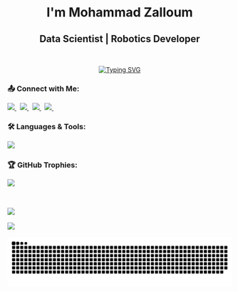 <h1 align="center">I'm Mohammad Zalloum</h1>

<h2 align="center">Data Scientist | Robotics Developer</h2>
<br>

  <p align="center">
   <!--  <a href="https://www.google.com.eg/search?q=ahmed+hemeda"> ><!-- Google Me -->
<a href="https://git.io/typing-svg"><img src="https://readme-typing-svg.herokuapp.com?font=Fira+Code&size=30&pause=1000&color=48EB78&center=true&width=435&lines=Hello+%2C+there!;this+is+mohammad+zalloum;Nice+to+meet+you!" alt="Typing SVG" />
    </a>
  </p>

<h3 align="left">📤 Connect with Me:</h3>
<p align="left">
  
<a href="mailto:mohammad.zalloum098@gmail.com" target="_blank" rel="noopener noreferrer">
  <img src="https://github.com/user-attachments/assets/1a97a051-cc24-4738-a7a2-3f53365a9e93" height="35"/>
</a>&nbsp;

<a href="https://www.linkedin.com/in/mohammad-zalloum-36158323b" target="_blank" rel="noopener noreferrer">
  <img src="https://raw.githubusercontent.com/rahuldkjain/github-profile-readme-generator/master/src/images/icons/Social/linked-in-alt.svg" height="45"/>
</a>&nbsp;

<a href="https://wa.me/962790996863?text=%D9%85%D8%B1%D8%AD%D8%A8%D9%8B%D8%A7%D8%8C%20%D8%A3%D8%B1%D9%8A%D8%AF%20%D8%A7%D9%84%D8%A7%D8%B3%D8%AA%D9%81%D8%B3%D8%A7%D8%B1%20%D8%B9%D9%86..." target="_blank" rel="noopener noreferrer">
  <img src="https://marketplace.canva.com/Vmp9Y/MAEvzQVmp9Y/1/tl/canva-whatsapp-status-icon-MAEvzQVmp9Y.png" height="45"/>
</a>&nbsp;

<a href="https://discord.com/users/mohammad7393" target="_blank" rel="noopener noreferrer">
  <img src="https://cdn-icons-png.flaticon.com/512/2111/2111370.png" height="45"/>
</a>&nbsp;




<h3 align="left">🛠️ Languages & Tools:</h3>
<p align="left">
  <img src="https://go-skill-icons.vercel.app/api/icons?i=py,c,cpp,html,css,arduino,linux,pycharm"/>
</p>

<h3 align="left">🏆 GitHub Trophies:</h3>
<p align="left">
  <img src="https://github-profile-trophy.vercel.app/?username=mohammadzalloum&theme=onestar&row=1&column=7"/>
</p>
<br>

<p align="left">
  <img src="https://github-readme-stats.vercel.app/api/top-langs?username=mohammadzalloum&layout=compact&langs_count=6&theme=highcontrast" height="120"/> &nbsp;
  
<img src="https://streak-stats.demolab.com/?user=mohammadzalloum&theme=radical" height="120"/><!-- GitHub Streak -->
  </p>


  <p align="left">
    <img src="https://raw.githubusercontent.com/platane/snk/output/github-contribution-grid-snake-dark.svg"> <!-- Snake -->
  </p>
